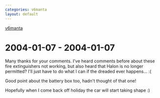 ```yaml
---
categories: v6manta
layout: default
---
```


[v6manta](/v6manta)

# 2004-01-07 - 2004-01-07 
Many thanks for your comments. I've heard comments before about these fire extinguishers not working, but also heard that Halon is no longer permitted? I'll just have to do what I can if the dreaded ever happens... :(

Good point about the battery box too, hadn't thought of that one!

Hopefully when I come back off holiday the car will start taking shape :)